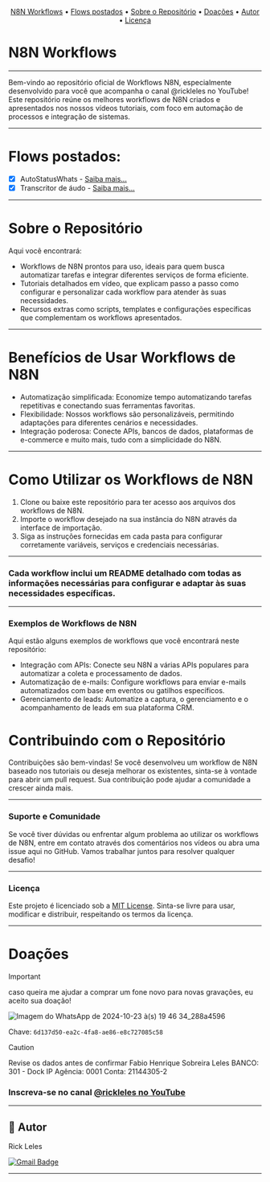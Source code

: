 
<!-- MODELO MENU DE NAVEGAÇÃO -->
<p align="center">
 <a href="#N8N-Workflows">N8N Workflows</a> •
 <a href="#Flows-postados">Flows postados</a> •
 <a href="#Sobre-o-Repositório">Sobre o Repositório</a> •
 <a href="#Doações">Doações</a> • 
 <a href="#autor">Autor</a> • 
 <a href="#user-content--licença">Licença</a>
</p>

# N8N Workflows 
---

Bem-vindo ao repositório oficial de Workflows N8N, especialmente desenvolvido para você que acompanha o canal @rickleles no YouTube! Este repositório reúne os melhores workflows de N8N criados e apresentados nos nossos vídeos tutoriais, com foco em automação de processos e integração de sistemas.

---
# Flows postados:
 - [x] AutoStatusWhats - [Saiba mais...](https://github.com/fleles324/fleles324/blob/main/n8n-files/AutoWhatsAppStatus/README.md)
 - [x] Transcritor de áudo - [Saiba mais...](https://github.com/fleles324/fleles324/blob/main/n8n-files/Transcritor%20para%20WhatsApp/Leia-me.md)
  
---     
# Sobre o Repositório
Aqui você encontrará:

* Workflows de N8N prontos para uso, ideais para quem busca automatizar tarefas e integrar diferentes serviços de forma eficiente.
* Tutoriais detalhados em vídeo, que explicam passo a passo como configurar e personalizar cada workflow para atender às suas necessidades.
* Recursos extras como scripts, templates e configurações específicas que complementam os workflows apresentados.

---
# Benefícios de Usar Workflows de N8N
* Automatização simplificada: Economize tempo automatizando tarefas repetitivas e conectando suas ferramentas favoritas.
* Flexibilidade: Nossos workflows são personalizáveis, permitindo adaptações para diferentes cenários e necessidades.
* Integração poderosa: Conecte APIs, bancos de dados, plataformas de e-commerce e muito mais, tudo com a simplicidade do N8N.

---
# Como Utilizar os Workflows de N8N
1. Clone ou baixe este repositório para ter acesso aos arquivos dos workflows de N8N.
2. Importe o workflow desejado na sua instância do N8N através da interface de importação.
3. Siga as instruções fornecidas em cada pasta para configurar corretamente variáveis, serviços e credenciais necessárias.

---
### Cada workflow inclui um README detalhado com todas as informações necessárias para configurar e adaptar às suas necessidades específicas.

---
### Exemplos de Workflows de N8N
Aqui estão alguns exemplos de workflows que você encontrará neste repositório:

* Integração com APIs: Conecte seu N8N a várias APIs populares para automatizar a coleta e processamento de dados.
* Automatização de e-mails: Configure workflows para enviar e-mails automatizados com base em eventos ou gatilhos específicos.
* Gerenciamento de leads: Automatize a captura, o gerenciamento e o acompanhamento de leads em sua plataforma CRM.

# Contribuindo com o Repositório
Contribuições são bem-vindas! Se você desenvolveu um workflow de N8N baseado nos tutoriais ou deseja melhorar os existentes, sinta-se à vontade para abrir um pull request. Sua contribuição pode ajudar a comunidade a crescer ainda mais.

---
### Suporte e Comunidade
Se você tiver dúvidas ou enfrentar algum problema ao utilizar os workflows de N8N, entre em contato através dos comentários nos vídeos ou abra uma issue aqui no GitHub. Vamos trabalhar juntos para resolver qualquer desafio!

---
### Licença
Este projeto é licenciado sob a [MIT License](https://github.com/gabriel-g2n/workflows/blob/main/LICENSE). Sinta-se livre para usar, modificar e distribuir, respeitando os termos da licença.

---
# Doações
> [!IMPORTANT]
> caso queira me ajudar a comprar um fone novo para novas gravações, eu aceito sua doação!

![Imagem do WhatsApp de 2024-10-23 à(s) 19 46 34_288a4596](https://github.com/user-attachments/assets/c56bfb71-9f08-4f46-946e-2d2d2cee5dcd)

Chave: `6d137d50-ea2c-4fa8-ae86-e8c727085c58`

> [!CAUTION]
> Revise os dados antes de confirmar
> Fabio Henrique Sobreira Leles
> BANCO: 301 - Dock IP
> Agência: 0001
> Conta: 21144305-2


### Inscreva-se no canal [@rickleles no YouTube](https://www.youtube.com/channel/UCRtctFKjrilIhyX-fQ_B3Jg?sub_confirmation=1)

---
## 🦸 Autor


Rick Leles</a>
 <br />
 
[![Gmail Badge](https://img.shields.io/badge/-fleles324@gmail.com-c14438?style=flat-square&logo=Gmail&logoColor=white&link=mailto:fleles324@gmail.com)](mailto:fleles324@gmail.com)

---
